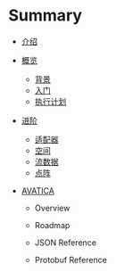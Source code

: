 # Summary

* [介绍](README.md)
* [概览](/chapter1/README.md)

  * [背景](/chapter1/section1.md)
  * [入门](/chapter1/section2.md)
  * [执行计划](/charter1/section3.md)

* [进阶](//charter2/README.md)

  * [适配器](/chapter2/section2.md)
  * [空间](/chapter2/section2.md)
  * [流数据](/chapter2/section3.md)
  * [点阵](/chapter2/section4.md)

* [AVATICA](/chapter3/README.md)

  * Overview

  * Roadmap

  * JSON Reference

  * Protobuf Reference



